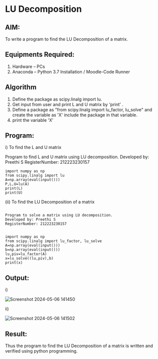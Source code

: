# LU Decomposition 

## AIM:
To write a program to find the LU Decomposition of a matrix.

## Equipments Required:
1. Hardware – PCs
2. Anaconda – Python 3.7 Installation / Moodle-Code Runner

## Algorithm
1. Define the package as scipy.linalg import lu.
2. Get input from user and print L and U matrix by 'print' .
3. Define a package as "from scipy.linalg import lu_factor, lu_solve" and create the variable as 'X' include the package in that variable.
4. print the variable 'X'
## Program:

i) To find the L and U matrix

Program to find L and U matrix using LU decomposition.
Developed by: Preethi S
RegisterNumber: 212223230157

```
import numpy as np
from scipy.linalg import lu
A=np.array(eval(input()))
P,L,U=lu(A)
print(L)
print(U)
```

(ii) To find the LU Decomposition of a matrix
```

Program to solve a matrix using LU decomposition.
Developed by: Preethi S
RegisterNumber: 212223230157


import numpy as np
from scipy.linalg import lu_factor, lu_solve
A=np.array(eval(input()))
b=np.array(eval(input()))
lu,piv=lu_factor(A)
x=lu_solve((lu,piv),b)
print(x)
```

## Output:

i)

![Screenshot 2024-05-06 141450](https://github.com/PreethiS647/LU-Decomposition/assets/147313372/8dfd22a8-d68a-4c37-9722-2630d7885a34)

ii)

![Screenshot 2024-05-06 141502](https://github.com/PreethiS647/LU-Decomposition/assets/147313372/e4d6a2f2-ce09-4f9f-b73e-0257705c417c)



## Result:
Thus the program to find the LU Decomposition of a matrix is written and verified using python programming.

